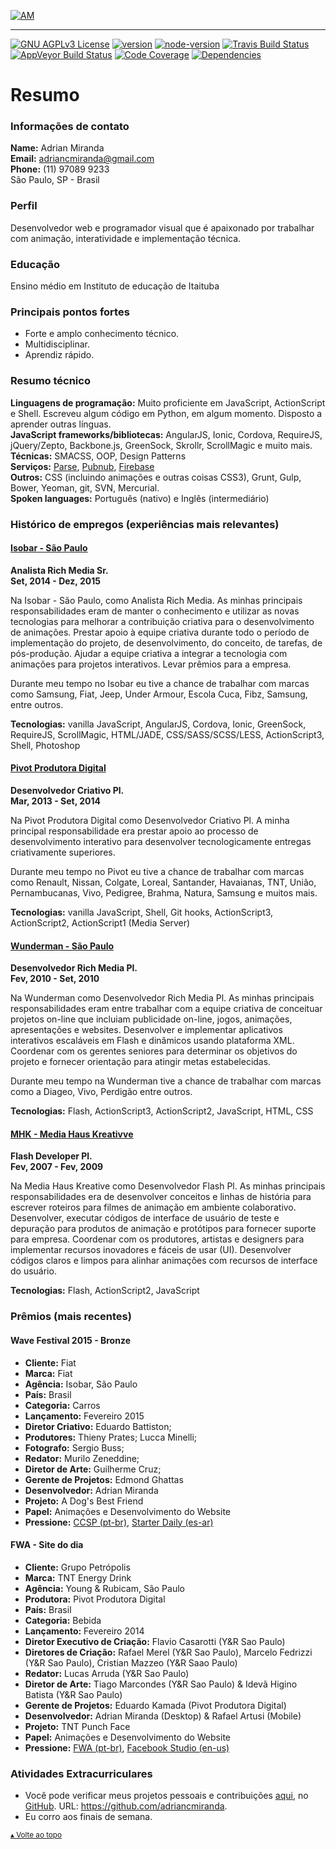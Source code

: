 [![AM](http://i.imgur.com/CEEbHaw.gif)](http://adriancmiranda.github.io "®AMBOX")

----------------------------

[![GNU AGPLv3 License][license-badge]][LICENSE]
[![version][version-badge]][package]
[![node-version][node-version-badge]][node]
[![Travis Build Status][build-badge]][build]
[![AppVeyor Build Status][win-build-badge]][win-build]
[![Code Coverage][coverage-badge]][coverage]
[![Dependencies][dependencyci-badge]][dependencyci]

# Resumo

### Informações de contato

**Name:** Adrian Miranda <br/>
**Email:** adriancmiranda@gmail.com <br/>
**Phone:** (11) 97089 9233 <br/>
São Paulo, SP - Brasil

### Perfil

Desenvolvedor web e programador visual que é apaixonado por trabalhar com animação, interatividade e implementação técnica.

### Educação

Ensino médio em Instituto de educação de Itaituba

### Principais pontos fortes

- Forte e amplo conhecimento técnico.
- Multidisciplinar.
- Aprendiz rápido.

### Resumo técnico

**Linguagens de programação:** Muito proficiente em JavaScript, ActionScript e Shell. Escreveu algum código em Python, em algum momento. Disposto a aprender outras línguas. <br/>
**JavaScript frameworks/bibliotecas:** AngularJS, Ionic, Cordova, RequireJS, jQuery/Zepto, Backbone.js, GreenSock, Skrollr, ScrollMagic e muito mais. <br/>
**Técnicas:** SMACSS, OOP, Design Patterns <br/>
**Serviços:** [Parse](http://www.parse.com), [Pubnub](http://www.pubnub.com), [Firebase](http://www.firebase.com) <br/>
**Outros:** CSS (incluindo animações e outras coisas CSS3), Grunt, Gulp, Bower, Yeoman, git, SVN, Mercurial. <br/>
**Spoken languages:** Português (nativo) e Inglês (intermediário)

### Histórico de empregos (experiências mais relevantes)

#### [Isobar - São Paulo](http://www.isobar.com.br)
**Analista Rich Media Sr.** <br/>
**Set, 2014 - Dez, 2015**

Na Isobar - São Paulo, como Analista Rich Media. As minhas principais responsabilidades eram de manter o conhecimento e utilizar as novas tecnologias para melhorar a contribuição criativa para o desenvolvimento de animações.
Prestar apoio à equipe criativa durante todo o período de implementação do projeto, de desenvolvimento, do conceito, de tarefas, de pós-produção.
Ajudar a equipe criativa a integrar a tecnologia com animações para projetos interativos.
Levar prêmios para a empresa.

Durante meu tempo no Isobar eu tive a chance de trabalhar com marcas como Samsung, Fiat, Jeep, Under Armour, Escola Cuca, Fibz, Samsung, entre outros.

**Tecnologias:** vanilla JavaScript, AngularJS, Cordova, Ionic, GreenSock, RequireJS, ScrollMagic, HTML/JADE, CSS/SASS/SCSS/LESS, ActionScript3, Shell, Photoshop

#### [Pivot Produtora Digital](http://www.ppivot.com.br)
**Desenvolvedor Criativo Pl.** <br/>
**Mar, 2013 - Set, 2014**

Na Pivot Produtora Digital como Desenvolvedor Criativo Pl. A minha principal responsabilidade era prestar apoio ao processo de desenvolvimento interativo para desenvolver tecnologicamente entregas criativamente superiores.

Durante meu tempo no Pivot eu tive a chance de trabalhar com marcas como Renault, Nissan, Colgate, Loreal, Santander, Havaianas, TNT, União, Pernambucanas, Vivo, Pedigree, Brahma, Natura, Samsung e muitos mais.

**Tecnologias:** vanilla JavaScript, Shell, Git hooks, ActionScript3, ActionScript2, ActionScript1 (Media Server)

#### [Wunderman - São Paulo](https://www.wunderman.com.br/)
**Desenvolvedor Rich Media Pl.** <br/>
**Fev, 2010 - Set, 2010**

Na Wunderman como Desenvolvedor Rich Media Pl. As minhas principais responsabilidades eram entre trabalhar com a equipe criativa de conceituar projetos on-line que incluiam publicidade on-line, jogos, animações, apresentações e websites.
Desenvolver e implementar aplicativos interativos escaláveis em Flash e dinâmicos usando plataforma XML.
Coordenar com os gerentes seniores para determinar os objetivos do projeto e fornecer orientação para atingir metas estabelecidas.

Durante meu tempo na Wunderman tive a chance de trabalhar com marcas como a Diageo, Vivo, Perdigão entre outros.

**Tecnologias:** Flash, ActionScript3, ActionScript2, JavaScript, HTML, CSS

#### [MHK - Media Haus Kreativve](https://www.wunderman.com.br/)
**Flash Developer Pl.** <br/>
**Fev, 2007 - Fev, 2009**

Na Media Haus Kreative como Desenvolvedor Flash Pl. As minhas principais responsabilidades era de desenvolver conceitos e linhas de história para escrever roteiros para filmes de animação em ambiente colaborativo.
Desenvolver, executar códigos de interface de usuário de teste e depuração para produtos de animação e protótipos para fornecer suporte para empresa.
Coordenar com os produtores, artistas e designers para implementar recursos inovadores e fáceis de usar (UI).
Desenvolver códigos claros e limpos para alinhar animações com recursos de interface do usuário.

**Tecnologias:** Flash, ActionScript2, JavaScript

### Prêmios (mais recentes)

#### Wave Festival 2015 - Bronze
- **Cliente:** Fiat
- **Marca:** Fiat
- **Agência:** Isobar, São Paulo
- **País:** Brasil
- **Categoria:** Carros
- **Lançamento:** Fevereiro 2015
- **Diretor Criativo:** Eduardo Battiston;
- **Produtores:** Thieny Prates; Lucca Minelli;
- **Fotografo:** Sergio Buss;
- **Redator:** Murilo Zeneddine;
- **Diretor de Arte:** Guilherme Cruz;
- **Gerente de Projetos:** Edmond Ghattas
- **Desenvolvedor:** Adrian Miranda
- **Projeto:** A Dog's Best Friend
- **Papel:** Animações e Desenvolvimento do Website
- **Pressione:** [CCSP (pt-br)](http://www.clubedecriacao.com.br/ultimas/wave-festival-2015-2/), [Starter Daily (es-ar)](http://starterdaily.com/festivales/2015/04/17/revisa-todos-los-ganadores-de-wave-festival-in-rio-2015/)

#### FWA - Site do dia
- **Cliente:** Grupo Petrópolis
- **Marca:** TNT Energy Drink
- **Agência:** Young & Rubicam, São Paulo
- **Produtora:** Pivot Produtora Digital
- **País:** Brasil
- **Categoria:** Bebida
- **Lançamento:** Fevereiro 2014
- **Diretor Executivo de Criação:** Flavio Casarotti (Y&R Sao Paulo)
- **Diretores de Criação:** Rafael Merel (Y&R Sao Paulo), Marcelo Fedrizzi (Y&R Sao Paulo), Cristian Mazzeo (Y&R Saao Paulo)
- **Redator:** Lucas Arruda (Y&R Sao Paulo)
- **Diretor de Arte:** Tiago Marcondes (Y&R Sao Paulo) & Idevã Higino Batista (Y&R Sao Paulo)
- **Gerente de Projetos:** Eduardo Kamada (Pivot Produtora Digital)
- **Desenvolvedor:** Adrian Miranda (Desktop) & Rafael Artusi (Mobile)
- **Projeto:** TNT Punch Face
- **Papel:** Animações e Desenvolvimento do Website
- **Pressione:** [FWA (pt-br)](http://www.thefwa.com/site/punchface), [Facebook Studio (en-us)](https://www.facebook-studio.com/gallery/submission/punchface)

### Atividades Extracurriculares

- Você pode verificar meus projetos pessoais e contribuições [aqui](https://github.com/adriancmiranda), no [GitHub](https://github.com/). URL: https://github.com/adriancmiranda.
- Eu corro aos finais de semana.

<sub>[▴ Volte ao topo](#)</sub>

<!-- links -->

[license-badge]: https://img.shields.io/npm/l/adriancmiranda.github.io.svg?style=flat-square
[license]: https://github.com/adriancmiranda/adriancmiranda.github.io/blob/master/other/LICENSE
[node]: https://nodejs.org
[build-badge]: https://img.shields.io/travis/adriancmiranda/adriancmiranda.github.io.svg?style=flat-square
[build]: https://travis-ci.org/adriancmiranda/adriancmiranda.github.io
[win-build-badge]: https://img.shields.io/appveyor/ci/adriancmiranda/adriancmiranda.github.io.svg?style=flat-square
[win-build]: https://ci.appveyor.com/project/adriancmiranda/adriancmiranda.github.io
[coverage-badge]: https://img.shields.io/codecov/c/github/adriancmiranda/adriancmiranda.github.io.svg?style=flat-square
[coverage]: https://codecov.io/github/adriancmiranda/adriancmiranda.github.io
[dependencyci-badge]: https://dependencyci.com/github/adriancmiranda/adriancmiranda.github.io/badge?style=flat-square
[dependencyci]: https://dependencyci.com/github/adriancmiranda/adriancmiranda.github.io
[version-badge]: https://img.shields.io/npm/v/adriancmiranda.github.io.svg?style=flat-square
[package]: https://www.npmjs.com/package/adriancmiranda.github.io
[node-version-badge]: https://img.shields.io/badge/node-%3E%3D%204.0-orange.svg?style=flat-square
[license-badge]: https://img.shields.io/npm/l/adriancmiranda.github.io.svg?style=flat-square
[license]: https://github.com/adriancmiranda/adriancmiranda.github.io/blob/master/other/LICENSE
[twitter]: https://twitter.com/intent/tweet?text=Check%20out%20the%20Adrian%20Miranda%20works!%20https://github.com/adriancmiranda/adriancmiranda.github.io%20%F0%9F%91%8D
[twitter-badge]: https://img.shields.io/twitter/url/https/github.com/adriancmiranda/adriancmiranda.github.io.svg?style=social
